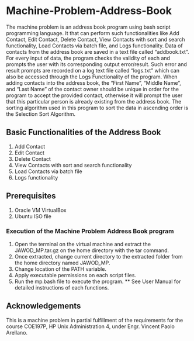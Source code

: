 # Machine-Problem-Address-Book
The machine problem is an address book program using bash script programming language. It that can perform such functionalities like Add Contact, Edit Contact, Delete Contact, View Contacts with sort and search functionality, Load Contacts via batch file, and Logs functionality. Data of contacts from the address book are saved in a text file called “addbook.txt”. For every input of data, the program checks the validity of each and prompts the user with its corresponding output error/result. Such error and result prompts are recorded on a log text file called “logs.txt” which can also be accessed through the Logs Functionality of the program. When adding contacts into the address book, the “First Name”, “Middle Name”, and “Last Name” of the contact owner should be unique in order for the program to accept the provided contact, otherwise it will prompt the user that this particular person is already existing from the address book. The sorting algorithm used in this program to sort the data in ascending order is the Selection Sort Algorithm. 
## Basic Functionalities of the Address Book
1.	Add Contact
2.	Edit Contact
3.	Delete Contact
4.	View Contacts with sort and search functionality  
5.	Load Contacts via batch file
6.	Logs functionality
## Prerequisites
1. Oracle VM VirtualBox
2. Ubuntu ISO file
### Execution of the Machine Problem Address Book program
1.	Open the terminal on the virtual machine and extract the JAWOD_MP.tar.gz on the home directory with the tar command. 
2.	Once extracted, change current directory to the extracted folder from the home directory named JAWOD_MP.
3.	Change location of the PATH variable.
4.	Apply executable permissions on each script files.
5.	Run the mp.bash file to execute the program.
**  See User Manual for detailed instructions of each functions.
## Acknowledgements
This is a machine problem in partial fulfillment of the requirements for the course COE197P, HP Unix Administration 4, under Engr. Vincent Paolo Arellano.

